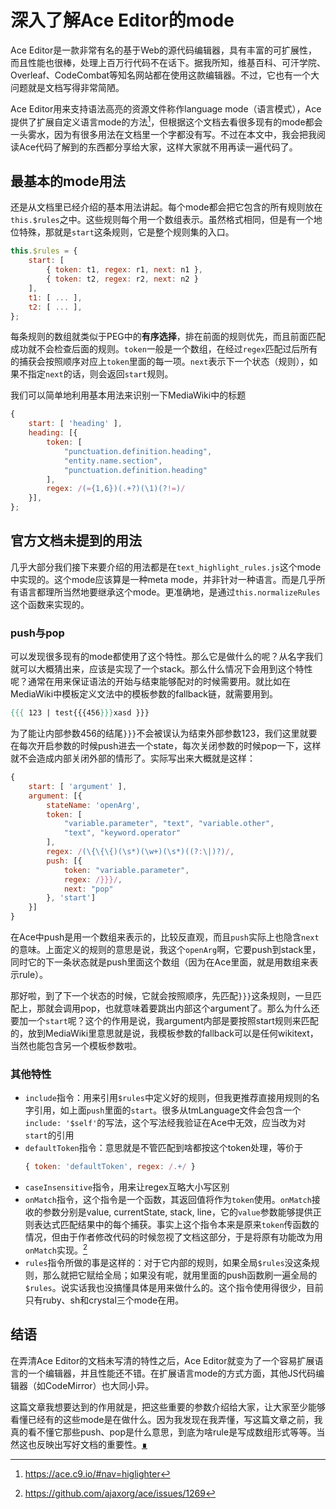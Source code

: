 # 深入了解Ace Editor的mode

Ace Editor是一款非常有名的基于Web的源代码编辑器，具有丰富的可扩展性，而且性能也很棒，处理上百万行代码不在话下。据我所知，维基百科、可汗学院、Overleaf、CodeCombat等知名网站都在使用这款编辑器。不过，它也有一个大问题就是文档写得非常简陋。

Ace Editor用来支持语法高亮的资源文件称作language mode（语言模式），Ace提供了扩展自定义语言mode的方法[^modedoc]，但根据这个文档去看很多现有的mode都会一头雾水，因为有很多用法在文档里一个字都没有写。不过在本文中，我会把我阅读Ace代码了解到的东西都分享给大家，这样大家就不用再读一遍代码了。

[^modedoc]: https://ace.c9.io/#nav=higlighter

## 最基本的mode用法

还是从文档里已经介绍的基本用法讲起。每个mode都会把它包含的所有规则放在`this.$rules`之中。这些规则每个用一个数组表示。虽然格式相同，但是有一个地位特殊，那就是`start`这条规则，它是整个规则集的入口。

```js
this.$rules = {
    start: [
        { token: t1, regex: r1, next: n1 },
        { token: t2, regex: r2, next: n2 }
    ],
    t1: [ ... ],
    t2: [ ... ],
};
```

每条规则的数组就类似于PEG中的**有序选择**，排在前面的规则优先，而且前面匹配成功就不会检查后面的规则。`token`一般是一个数组，在经过`regex`匹配过后所有的捕获会按照顺序对应上`token`里面的每一项。`next`表示下一个状态（规则），如果不指定`next`的话，则会返回`start`规则。

我们可以简单地利用基本用法来识别一下MediaWiki中的标题

```js
{
    start: [ 'heading' ],
    heading: [{
        token: [
            "punctuation.definition.heading",
            "entity.name.section",
            "punctuation.definition.heading"
        ],
        regex: /(={1,6})(.+?)(\1)(?!=)/
    }],
};
```

## 官方文档未提到的用法

几乎大部分我们接下来要介绍的用法都是在`text_highlight_rules.js`这个mode中实现的。这个mode应该算是一种meta mode，并非针对一种语言。而是几乎所有语言都理所当然地要继承这个mode。更准确地，是通过`this.normalizeRules`这个函数来实现的。

### push与pop

可以发现很多现有的mode都使用了这个特性。那么它是做什么的呢？从名字我们就可以大概猜出来，应该是实现了一个stack。那么什么情况下会用到这个特性呢？通常在用来保证语法的开始与结束能够配对的时候需要用。就比如在MediaWiki中模板定义文法中的模板参数的fallback链，就需要用到。

```mediawiki
{{{ 123 | test{{{456}}}xasd }}}
```

为了能让内部参数456的结尾`}}}`不会被误认为结束外部参数123，我们这里就要在每次开启参数的时候push进去一个state，每次关闭参数的时候pop一下，这样就不会造成内部关闭外部的情形了。实际写出来大概就是这样：

```js
{
    start: [ 'argument' ],
    argument: [{
        stateName: 'openArg',
        token: [
            "variable.parameter", "text", "variable.other",
            "text", "keyword.operator"
        ],
        regex: /(\{\{\{)(\s*)(\w+)(\s*)((?:\|)?)/,
        push: [{
            token: "variable.parameter",
            regex: /}}}/,
            next: "pop"
        }, 'start']
    }]
}
```

在Ace中push是用一个数组来表示的，比较反直观，而且`push`实际上也隐含`next`的意味。上面定义的规则的意思是说，我这个`openArg`啊，它要push到stack里，同时它的下一条状态就是push里面这个数组（因为在Ace里面，就是用数组来表示rule）。

那好啦，到了下一个状态的时候，它就会按照顺序，先匹配`}}}`这条规则，一旦匹配上，那就会调用pop，也就意味着要跳出内部这个argument了。那么为什么还要加一个`start`呢？这个的作用是说，我argument内部是要按照start规则来匹配的，放到MediaWiki里意思就是说，我模板参数的fallback可以是任何wikitext，当然也能包含另一个模板参数啦。

### 其他特性

- `include`指令：用来引用`$rules`中定义好的规则，但我更推荐直接用规则的名字引用，如上面`push`里面的`start`。很多从tmLanguage文件会包含一个`include: '$self'`的写法，这个写法经我验证在Ace中无效，应当改为对`start`的引用
- `defaultToken`指令：意思就是不管匹配到啥都按这个token处理，等价于
  ```js
  { token: 'defaultToken', regex: /.+/ }
  ```
- `caseInsensitive`指令，用来让regex互略大小写区别
- `onMatch`指令，这个指令是一个函数，其返回值将作为`token`使用。`onMatch`接收的参数分别是value, currentState, stack, line，它的`value`参数能够提供正则表达式匹配结果中的每个捕获。事实上这个指令本来是原来`token`传函数的情况，但由于作者修改代码的时候忽视了文档这部分，于是将原有功能改为用`onMatch`实现。[^issue1269]
- `rules`指令所做的事是这样的：对于它内部的规则，如果全局`$rules`没这条规则，那么就把它赋给全局；如果没有呢，就用里面的push函数刷一遍全局的`$rules`。说实话我也没搞懂具体是用来做什么的。这个指令使用得很少，目前只有ruby、sh和crystal三个mode在用。

[^issue1269]: https://github.com/ajaxorg/ace/issues/1269

## 结语

在弄清Ace Editor的文档未写清的特性之后，Ace Editor就变为了一个容易扩展语言的一个编辑器，并且性能还不错。在扩展语言mode的方式方面，其他JS代码编辑器（如CodeMirror）也大同小异。

这篇文章我想要达到的作用就是，把这些重要的参数介绍给大家，让大家至少能够看懂已经有的这些mode是在做什么。因为我发现在我弄懂，写这篇文章之前，我真的看不懂它那些push、pop是什么意思，到底为啥rule是写成数组形式等等。当然这也反映出写好文档的重要性。[∎](../ "返回首页")